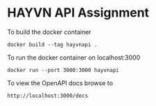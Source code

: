 # HAYVN API Assignment

To build the docker container

`docker build --tag hayvnapi .`

To run the docker container on localhost:3000

`docker run --port 3000:3000 hayvnapi`

To view the OpenAPI docs browse to

`http://localhost:3000/docs`